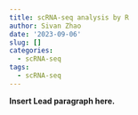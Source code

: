 ```yaml
---
title: scRNA-seq analysis by R
author: Sivan Zhao
date: '2023-09-06'
slug: []
categories:
  - scRNA-seq
tags:
  - scRNA-seq
---
```


**Insert Lead paragraph here.**
